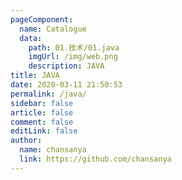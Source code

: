 ```yaml
---
pageComponent:
  name: Catalogue
  data:
    path: 01.技术/01.java
    imgUrl: /img/web.png
    description: JAVA
title: JAVA
date: 2020-03-11 21:50:53
permalink: /java/
sidebar: false
article: false
comment: false
editLink: false
author:
  name: chansanya
  link: https://github.com/chansanya
---
```


